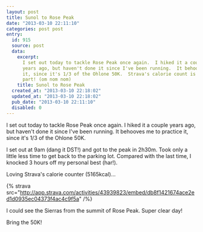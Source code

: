 ```yaml
---
layout: post
title: Sunol to Rose Peak
date: "2013-03-10 22:11:10"
categories: post post
entry:
  id: 915
  source: post
  data:
    excerpt:
      I set out today to tackle Rose Peak once again.  I hiked it a couple
      years ago, but haven't done it since I've been running.  It behooves me to practice
      it, since it's 1/3 of the Ohlone 50K.  Strava's calorie count is my favorite
      part! (om nom nom)
    title: Sunol to Rose Peak
  created_at: "2013-03-10 22:18:02"
  updated_at: "2013-03-10 22:18:02"
  pub_date: "2013-03-10 22:11:10"
  disabled: 0
---
```


I set out today to tackle Rose Peak once again. I hiked it a couple years ago, but haven't done it since I've been running. It behooves me to practice it, since it's 1/3 of the Ohlone 50K.

I set out at 9am (dang it DST!) and got to the peak in 2h30m. Took only a little less time to get back to the parking lot. Compared with the last time, I knocked 3 hours off my personal best (har!).

Loving Strava's calorie counter (5165kcal)...

{% strava src="http://app.strava.com/activities/43939823/embed/db8f1421674ace2ed1d0935ec04373f4ac4c9f5a" /%}

I could see the Sierras from the summit of Rose Peak. Super clear day!

Bring the 50K!

